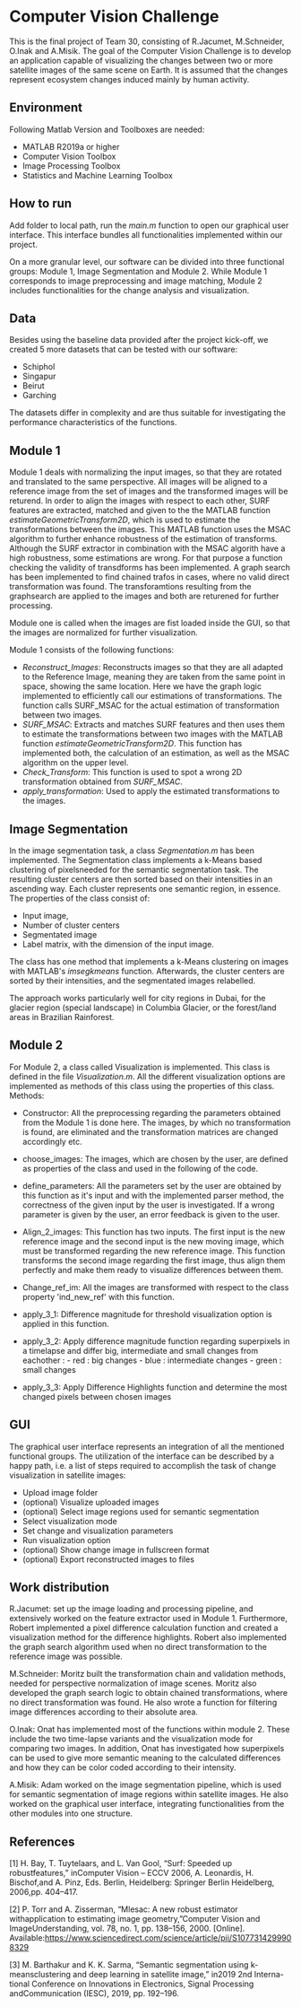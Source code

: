 # Computer Vision Challenge
This is the final project of Team 30, consisting of R.Jacumet, M.Schneider, O.Inak and A.Misik. The goal of the Computer Vision Challenge is to develop an application capable of visualizing the changes between two or more satellite images of the same scene on Earth. It is assumed that the changes represent ecosystem changes induced mainly by human activity. 


## Environment
Following Matlab Version and Toolboxes are needed:

- MATLAB R2019a or higher
- Computer Vision Toolbox
- Image Processing Toolbox
- Statistics and Machine Learning Toolbox

## How to run
Add folder to local path, run the *main.m* function to open our graphical user interface. This interface bundles all functionalities implemented within our project. 

On a more granular level, our software can be divided into three functional groups: Module 1, Image Segmentation and Module 2. While Module 1 corresponds to image preprocessing and image matching, Module 2 includes functionalities for the change analysis and visualization.

## Data 
Besides using the baseline data provided after the project kick-off, we created 5 more datasets that can be tested with our software:

- Schiphol
- Singapur
- Beirut
- Garching

The datasets differ in complexity and are thus suitable for investigating the performance characteristics of the functions.

## Module 1 

Module 1 deals with normalizing the input images, so that they are rotated and translated to the same perspective.
All images will be aligned to a reference image from the set of images and the transformed images will be returend.
In order to align the images with respect to each other, SURF features are extracted, matched and given to the the MATLAB function *estimateGeometricTransform2D*, which is used to estimate the transformations between the images.
This MATLAB function uses the MSAC algorithm to further enhance robustness of the estimation of transforms.
Although the SURF extractor in combination with the MSAC algorith have a high robustness, some estimations are wrong.
For that purpose a function checking the validity of transdforms has been implemented.
A graph search has been implemented to find chained trafos in cases, where no valid direct transformation was found.
The transforamtions resulting from the graphsearch are applied to the images and both are returened for further processing.

Module one is called when the images are fist loaded inside the GUI, so that the images are normalized for further visualization.

Module 1 consists of the following functions:
- *Reconstruct_Images*: Reconstructs images so that they are all adapted to the Reference Image, meaning they are taken from the same point in space, showing the same location.
Here we have the graph logic implemented to efficiently call our estimations of transformations. The function calls SURF_MSAC for the actual estimation of transformation between two images.
- *SURF_MSAC*: Extracts and matches SURF features and then uses them to estimate the transformations between two images with the MATLAB function *estimateGeometricTransform2D*.
This function has implemented both, the calculation of an estimation, as well as the MSAC algorithm on the upper level.
- *Check_Transform*: This function is used to spot a wrong 2D transformation obtained from *SURF_MSAC*.
- *apply_transformation*: Used to apply the estimated transformations to the images.

## Image Segmentation
In the image segmentation task, a class *Segmentation.m* has been implemented. The Segmentation class implements a k-Means based clustering of pixelsneeded for the semantic segmentation task. The resulting cluster centers are then sorted based on their intensities in an ascending way. Each
cluster represents one semantic region, in essence. The properties of the class consist of:

- Input image,
- Number of cluster centers
- Segmentated image 
- Label matrix, with the dimension of the input image. 

The class has one method that implements a k-Means clustering on images with MATLAB's *imsegkmeans* function. Afterwards, the cluster centers are sorted by their intensities, and the segmentated images relabelled.

The approach works particularly well for city regions in Dubai, for the glacier region (special landscape) in Columbia Glacier, or the forest/land areas in Brazilian Rainforest.
 
## Module 2
For Module 2, a class called Visualization is implemented. This class is defined in the file *Visualization.m*. All the different visualization options are implemented as methods of this class using the properties of this class. 
Methods:
- Constructor: All the preprocessing regarding the parameters obtained from the Module 1 is done here. The images, by which no transformation is found, are eliminated and the transformation matrices are changed accordingly etc.

- choose_images: The images, which are chosen by the user, are defined as properties of the class and used in the following of the code.

- define_parameters: All the parameters set by the user are obtained by this function as it's input and with the implemented parser method, the correctness of the given input by the user is investigated. If a wrong parameter is given by the user, an error feedback is given to the user.

- Align_2_images: This function has two inputs. The first input is the new reference image and the second input is the new moving image, which must be transformed regarding the new reference image. This function transforms the second image regarding the first image, thus align them perfectly and make them ready to visualize differences between them.

- Change_ref_im: All the images are transformed with respect to the class property 'ind_new_ref' with this function.

- apply_3_1: Difference magnitude for threshold visualization option is applied in this function.

- apply_3_2: Apply difference magnitude function regarding superpixels in a timelapse and differ big, intermediate and small changes from eachother :
			 - red : big changes 
    	     - blue : intermediate changes
    	     - green : small changes

- apply_3_3: Apply Difference Highlights function and determine the most changed pixels between chosen images 

## GUI 
The graphical  user interface represents an integration of all the mentioned functional groups. The utilization of the interface can be described by a happy path, i.e. a list of steps required to accomplish the task of change visualization in satellite images:

- Upload image folder
- (optional) Visualize uploaded images
- (optional) Select image regions used for semantic segmentation
- Select visualization mode
- Set change and visualization parameters
- Run visualization option
- (optional) Show change image in fullscreen format
- (optional) Export reconstructed images to files


## Work distribution
R.Jacumet: set up the image loading and processing pipeline, and extensively worked on the feature extractor used in Module 1. Furthermore, Robert implemented a pixel difference calculation function and created a visualization method for the difference highlights. Robert also implemented the graph search algorithm used when no direct transformation to the reference image was possible.

M.Schneider: Moritz built the transformation chain and validation methods, needed for perspective normalization of image scenes. Moritz also developed the graph search logic to obtain chained transformations, where no direct transformation was found. He also wrote a function for filtering image differences according to their absolute area.

O.Inak: Onat has implemented most of the functions within module 2. These include the two time-lapse variants and the visualization mode for comparing two images. In addition, Onat has investigated how superpixels can be used to give more semantic meaning to the calculated differences and how they can be color coded according to their intensity.

A.Misik: Adam worked on the image segmentation pipeline, which is used for semantic segmentation of image regions within satellite images. He also worked on the graphical user interface, integrating functionalities from the other modules into one structure.


## References 
[1] H.  Bay,  T.  Tuytelaars,  and  L.  Van  Gool,  “Surf:  Speeded  up  robustfeatures,” inComputer Vision – ECCV 2006, A. Leonardis, H. Bischof,and A. Pinz, Eds.   Berlin, Heidelberg: Springer Berlin Heidelberg, 2006,pp. 404–417.

[2]    P.   Torr   and   A.   Zisserman,   “Mlesac:   A   new   robust   estimator   withapplication to estimating image geometry,”Computer Vision and ImageUnderstanding,  vol.  78,  no.  1,  pp.  138–156,  2000.  [Online].  Available:https://www.sciencedirect.com/science/article/pii/S1077314299908329

[3]    M. Barthakur and K. K. Sarma, “Semantic segmentation using k-meansclustering  and  deep  learning  in  satellite  image,”  in2019 2nd Interna-tional Conference on Innovations in Electronics, Signal Processing andCommunication (IESC), 2019, pp. 192–196.
 

